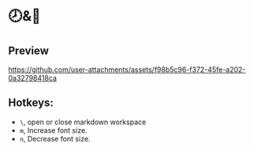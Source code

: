 # 🕗&📝 

## Preview
https://github.com/user-attachments/assets/f98b5c96-f372-45fe-a202-0a32798418ca

## Hotkeys: 
- `\`, open or close markdown workspace
- `m`, Increase font size.
- `n`, Decrease font size.
